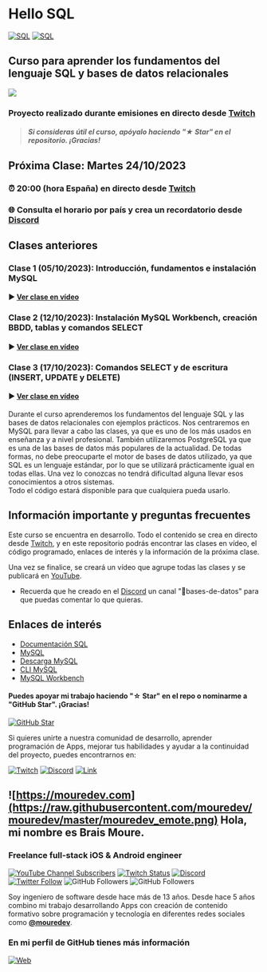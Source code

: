 # Hello SQL

[![SQL](https://img.shields.io/badge/MySQL-8.0+-f29221?style=for-the-badge&logo=mysql&logoColor=white&labelColor=101010)](https://mysql.com)
[![SQL](https://img.shields.io/badge/PostgreSQL-16+-699eca?style=for-the-badge&logo=postgresql&logoColor=white&labelColor=101010)](https://postgresql.org)

## Curso para aprender los fundamentos del lenguaje SQL y bases de datos relacionales

![](./Images/header.jpg)

### Proyecto realizado durante emisiones en directo desde [Twitch](https://twitch.tv/mouredev)
> ##### Si consideras útil el curso, apóyalo haciendo "★ Star" en el repositorio. ¡Gracias!

## Próxima Clase: Martes 24/10/2023
### ⏰ 20:00 (hora España) en directo desde [Twitch](https://twitch.tv/mouredev)
### 🌐 Consulta el horario por país y crea un recordatorio desde [Discord](https://discord.gg/mouredev?event=1164163319003873340)

## Clases anteriores

### Clase 1 (05/10/2023): Introducción, fundamentos e instalación MySQL 
#### ▶️ [Ver clase en vídeo](https://www.twitch.tv/videos/1943373276?t=00h19m44s)
### Clase 2 (12/10/2023): Instalación MySQL Workbench, creación BBDD, tablas y comandos SELECT
#### ▶️ [Ver clase en vídeo](https://www.twitch.tv/videos/1949226275?t=00h25m17s)
### Clase 3 (17/10/2023): Comandos SELECT y de escritura (INSERT, UPDATE y DELETE)
#### ▶️ [Ver clase en vídeo](https://www.twitch.tv/videos/1953432950?t=00h23m40s)

Durante el curso aprenderemos los fundamentos del lenguaje SQL y las bases de datos relacionales con ejemplos prácticos.
Nos centraremos en MySQL para llevar a cabo las clases, ya que es uno de los más usados en enseñanza y a nivel profesional. También utilizaremos PostgreSQL ya que es una de las bases de datos más populares de la actualidad. De todas formas, no debe preocuparte el motor de bases de datos utilizado, ya que SQL es un lenguaje estándar, por lo que se utilizará prácticamente igual en todas ellas. Una vez lo conozcas no tendrá dificultad alguna llevar esos conocimientos a otros sistemas.  
Todo el código estará disponible para que cualquiera pueda usarlo.

## Información importante y preguntas frecuentes

Este curso se encuentra en desarrollo. Todo el contenido se crea en directo desde [Twitch](https://www.twitch.tv/mouredev), y en este repositorio podrás encontrar las clases en vídeo, el código programado, enlaces de interés y la información de la próxima clase.

Una vez se finalice, se creará un vídeo que agrupe todas las clases y se publicará en [YouTube](https://www.youtube.com/@mouredev).

* Recuerda que he creado en el [Discord](https://discord.gg/mouredev) un canal "💾bases-de-datos" para que puedas comentar lo que quieras.

## Enlaces de interés

* [Documentación SQL](https://www.w3schools.com/sql/default.asp)
* [MySQL](https://mysql.com)
* [Descarga MySQL](https://dev.mysql.com/downloads/mysql/)
* [CLI MySQL](https://dev.mysql.com/doc/refman/8.0/en/mysql.html)
* [MySQL Workbench](https://dev.mysql.com/downloads/workbench)

#### Puedes apoyar mi trabajo haciendo "☆ Star" en el repo o nominarme a "GitHub Star". ¡Gracias!

[![GitHub Star](https://img.shields.io/badge/GitHub-Nominar_a_star-yellow?style=for-the-badge&logo=github&logoColor=white&labelColor=101010)](https://stars.github.com/nominate/)

Si quieres unirte a nuestra comunidad de desarrollo, aprender programación de Apps, mejorar tus habilidades y ayudar a la continuidad del proyecto, puedes encontrarnos en:

[![Twitch](https://img.shields.io/badge/Twitch-Programación_en_directo-9146FF?style=for-the-badge&logo=twitch&logoColor=white&labelColor=101010)](https://twitch.tv/mouredev)
[![Discord](https://img.shields.io/badge/Discord-Servidor_de_la_comunidad-5865F2?style=for-the-badge&logo=discord&logoColor=white&labelColor=101010)](https://mouredev.com/discord)
[![Link](https://img.shields.io/badge/Links_de_interés-moure.dev-39E09B?style=for-the-badge&logo=Linktree&logoColor=white&labelColor=101010)](https://moure.dev)

## ![https://mouredev.com](https://raw.githubusercontent.com/mouredev/mouredev/master/mouredev_emote.png) Hola, mi nombre es Brais Moure.
### Freelance full-stack iOS & Android engineer

[![YouTube Channel Subscribers](https://img.shields.io/youtube/channel/subscribers/UCxPD7bsocoAMq8Dj18kmGyQ?style=social)](https://youtube.com/mouredevapps?sub_confirmation=1)
[![Twitch Status](https://img.shields.io/twitch/status/mouredev?style=social)](https://twitch.com/mouredev)
[![Discord](https://img.shields.io/discord/729672926432985098?style=social&label=Discord&logo=discord)](https://mouredev.com/discord)
[![Twitter Follow](https://img.shields.io/twitter/follow/mouredev?style=social)](https://twitter.com/mouredev)
![GitHub Followers](https://img.shields.io/github/followers/mouredev?style=social)
![GitHub Followers](https://img.shields.io/github/stars/mouredev?style=social)

Soy ingeniero de software desde hace más de 13 años. Desde hace 5 años combino mi trabajo desarrollando Apps con creación de contenido formativo sobre programación y tecnología en diferentes redes sociales como **[@mouredev](https://moure.dev)**.

### En mi perfil de GitHub tienes más información

[![Web](https://img.shields.io/badge/GitHub-MoureDev-14a1f0?style=for-the-badge&logo=github&logoColor=white&labelColor=101010)](https://github.com/mouredev)
